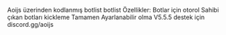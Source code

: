 Aoijs üzerinden kodlanmış botlist botlist
Özellikler:
Botlar için otorol
Sahibi çıkan botları kickleme
Tamamen Ayarlanabilir olma
V5.5.5
destek için
discord.gg/aoijs
